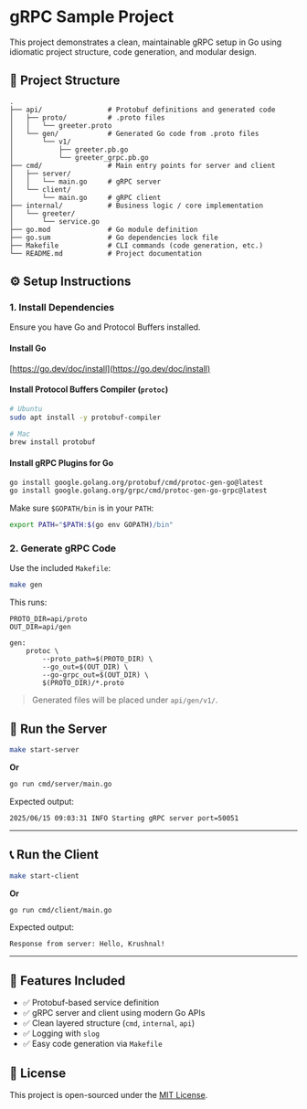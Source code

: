 # gRPC Sample Project

This project demonstrates a clean, maintainable gRPC setup in Go using idiomatic project structure, code generation, and modular design.

## 📁 Project Structure

```text
.
├── api/                # Protobuf definitions and generated code
│   ├── proto/          # .proto files
│   │   └── greeter.proto
│   └── gen/            # Generated Go code from .proto files
│       └── v1/
│           ├── greeter.pb.go
│           └── greeter_grpc.pb.go
├── cmd/                # Main entry points for server and client
│   ├── server/         
│   │   └── main.go     # gRPC server
│   └── client/
│       └── main.go     # gRPC client
├── internal/           # Business logic / core implementation
│   └── greeter/
│       └── service.go
├── go.mod              # Go module definition
├── go.sum              # Go dependencies lock file
├── Makefile            # CLI commands (code generation, etc.)
└── README.md           # Project documentation
```

## ⚙️ Setup Instructions

### 1. Install Dependencies

Ensure you have Go and Protocol Buffers installed.

#### Install Go

[https://go.dev/doc/install](https://go.dev/doc/install)

#### Install Protocol Buffers Compiler (`protoc`)

```bash
# Ubuntu
sudo apt install -y protobuf-compiler

# Mac
brew install protobuf
```

#### Install gRPC Plugins for Go

```bash
go install google.golang.org/protobuf/cmd/protoc-gen-go@latest
go install google.golang.org/grpc/cmd/protoc-gen-go-grpc@latest
```

Make sure `$GOPATH/bin` is in your `PATH`:

```bash
export PATH="$PATH:$(go env GOPATH)/bin"
```

### 2. Generate gRPC Code

Use the included `Makefile`:

```bash
make gen
```

This runs:

```make
PROTO_DIR=api/proto
OUT_DIR=api/gen

gen:
	protoc \
		--proto_path=$(PROTO_DIR) \
		--go_out=$(OUT_DIR) \
		--go-grpc_out=$(OUT_DIR) \
		$(PROTO_DIR)/*.proto
```

> Generated files will be placed under `api/gen/v1/`.

## 🚀 Run the Server

```bash
make start-server
```

**Or**

```bash
go run cmd/server/main.go
```

Expected output:

```
2025/06/15 09:03:31 INFO Starting gRPC server port=50051
```

---

## 📞 Run the Client

```bash
make start-client
```

**Or**

```bash
go run cmd/client/main.go
```

Expected output:

```
Response from server: Hello, Krushnal!
```

---

## 🔐 Features Included

* ✅ Protobuf-based service definition
* ✅ gRPC server and client using modern Go APIs
* ✅ Clean layered structure (`cmd`, `internal`, `api`)
* ✅ Logging with `slog`
* ✅ Easy code generation via `Makefile`


## 📄 License

This project is open-sourced under the [MIT License](LICENSE).